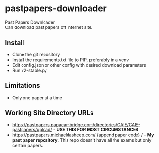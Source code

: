 # pastpapers-downloader
Past Papers Downloader
<br>Can download past papers off internet site.

## Install
* Clone the git repository
* Install the requirements.txt file to PIP, preferably in a venv
* Edit config.json or other config with desired download parameters
* Run v2-stable.py

## Limitations
* Only one paper at a time

## Working Site Directory URLs
* https://pastpapers.papacambridge.com/directories/CAIE/CAIE-pastpapers/upload/ - <b>USE THIS FOR MOST CIRCUMSTANCES</b>
* https://pastpapers.michaeldasheep.com/ {append paper code} / - <b>My past paper repository</b>. This repo doesn't have all the exams but only certain papers. 
